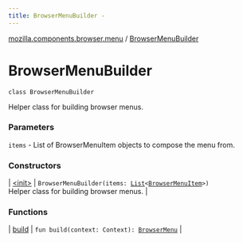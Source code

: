```yaml
---
title: BrowserMenuBuilder - 
---
```


[mozilla.components.browser.menu](../index.html) / [BrowserMenuBuilder](./index.html)

# BrowserMenuBuilder

`class BrowserMenuBuilder`

Helper class for building browser menus.

### Parameters

`items` - List of BrowserMenuItem objects to compose the menu from.

### Constructors

| [&lt;init&gt;](-init-.html) | `BrowserMenuBuilder(items: `[`List`](https://kotlinlang.org/api/latest/jvm/stdlib/kotlin.collections/-list/index.html)`<`[`BrowserMenuItem`](../-browser-menu-item/index.html)`>)`<br>Helper class for building browser menus. |

### Functions

| [build](build.html) | `fun build(context: Context): `[`BrowserMenu`](../-browser-menu/index.html) |

